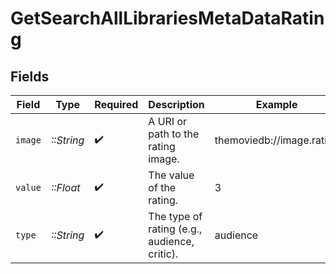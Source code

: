 # GetSearchAllLibrariesMetaDataRating


## Fields

| Field                                        | Type                                         | Required                                     | Description                                  | Example                                      |
| -------------------------------------------- | -------------------------------------------- | -------------------------------------------- | -------------------------------------------- | -------------------------------------------- |
| `image`                                      | *::String*                                   | :heavy_check_mark:                           | A URI or path to the rating image.           | themoviedb://image.rating                    |
| `value`                                      | *::Float*                                    | :heavy_check_mark:                           | The value of the rating.                     | 3                                            |
| `type`                                       | *::String*                                   | :heavy_check_mark:                           | The type of rating (e.g., audience, critic). | audience                                     |